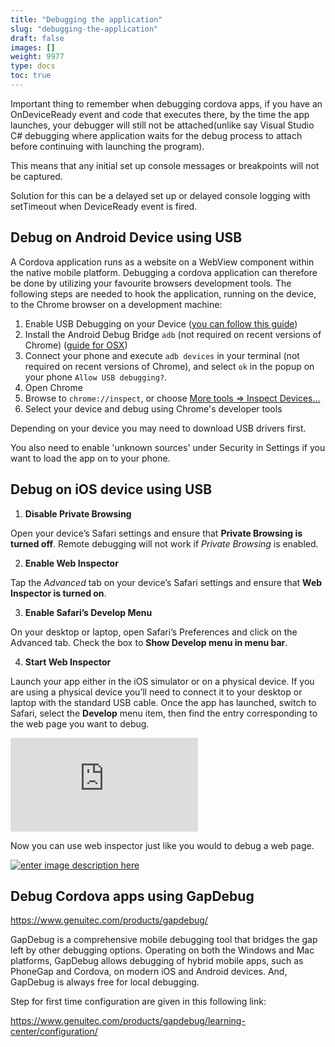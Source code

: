 ```yaml
---
title: "Debugging the application"
slug: "debugging-the-application"
draft: false
images: []
weight: 9977
type: docs
toc: true
---
```


Important thing to remember when debugging cordova apps, if you have an OnDeviceReady event and code that executes there, by the time the app launches, your debugger will still not be attached(unlike say Visual Studio C# debugging where application waits for the debug process to attach before continuing with launching the program).

This means that any initial set up console messages or breakpoints will not be captured.

Solution for this can be a delayed set up or delayed console logging with setTimeout when DeviceReady event is fired.

## Debug on Android Device using USB
A Cordova application runs as a website on a WebView component within the native mobile platform. Debugging a cordova application can therefore be done by utilizing your favourite browsers development tools. The following steps are needed to hook the application, running on the device, to the Chrome browser on a development machine:

 1. Enable USB Debugging on your Device ([you can follow this guide][1])
 2. Install the Android Debug Bridge `adb` (not required on recent versions of Chrome) ([guide for OSX][2])
 3. Connect your phone and execute `adb devices` in your terminal (not required on recent versions of Chrome), and select `ok` in the popup on your phone `Allow USB debugging?`. 
 4. Open Chrome
 5. Browse to `chrome://inspect`, or choose [More tools => Inspect Devices...][3]
 5. Select your device and debug using Chrome's developer tools

Depending on your device you may need to download USB drivers first. 

You also need to enable 'unknown sources' under Security in Settings if you want to load the app on to your phone.

  [1]: https://www.kingoapp.com/root-tutorials/how-to-enable-usb-debugging-mode-on-android.htm
  [2]: http://stackoverflow.com/questions/31374085/installing-adb-on-mac-os-x
  [3]: https://developers.google.com/web/tools/chrome-devtools/debug/remote-debugging/remote-debugging?hl=en

## Debug on iOS device using USB
 1. **Disable Private Browsing**
    
Open your device’s Safari settings and ensure that **Private Browsing is turned off**. Remote debugging will not work if _Private Browsing_ is enabled.
 
 2. **Enable Web Inspector**

Tap the _Advanced_ tab on your device’s Safari settings and ensure that **Web Inspector is turned on**.

 3. **Enable Safari’s Develop Menu**

On your desktop or laptop, open Safari’s Preferences and click on the Advanced tab. Check the box to **Show Develop menu in menu bar**.

 4. **Start Web Inspector**

Launch your app either in the iOS simulator or on a physical device. If you are using a physical device you’ll need to connect it to your desktop or laptop with the standard USB cable. Once the app has launched, switch to Safari, select the **Develop** menu item, then find the entry corresponding to the web page you want to debug.

[![enter image description here][1]][1]

Now you can use web inspector just like you would to debug a web page.

[![enter image description here][2]][2]


  [1]: http://i.stack.imgur.com/YDTyl.png
  [2]: http://i.stack.imgur.com/KaGnp.png

## Debug Cordova apps using GapDebug
https://www.genuitec.com/products/gapdebug/ 

GapDebug is a comprehensive mobile debugging tool that bridges the gap left by other debugging options. Operating on both the Windows and Mac platforms, GapDebug allows debugging of hybrid mobile apps, such as PhoneGap and Cordova, on modern iOS and Android devices. And, GapDebug is always free for local debugging.

Step for first time configuration are given in this following link:

https://www.genuitec.com/products/gapdebug/learning-center/configuration/




